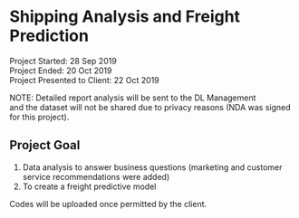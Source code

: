 # Shipping Analysis and Freight Prediction

Project Started: 28 Sep 2019 <br>
Project Ended:  20 Oct 2019<br>
Project Presented to Client:  22 Oct 2019<br>


NOTE: Detailed report analysis will be sent to the DL Management <br> and the dataset will not be shared due to privacy reasons (NDA was signed for this project).

## Project Goal

1. Data analysis to answer business questions (marketing and customer service recommendations were added)
2. To create a freight predictive model

Codes will be uploaded once permitted by the client.
